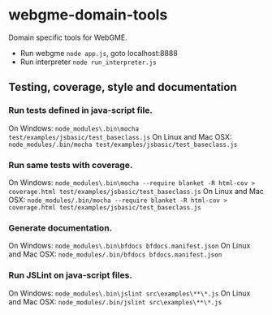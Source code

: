 # webgme-domain-tools #

Domain specific tools for WebGME.

* Run webgme `node app.js`, goto localhost:8888
* Run interpreter `node run_interpreter.js`

## Testing, coverage, style and documentation ##


### Run tests defined in java-script file. ###

On Windows: `node_modules\.bin\mocha test/examples/jsbasic/test_baseclass.js`
On Linux and Mac OSX: `node_modules/.bin/mocha test/examples/jsbasic/test_baseclass.js`


### Run same tests with coverage. ###

On Windows: `node_modules\.bin\mocha --require blanket -R html-cov > coverage.html test/examples/jsbasic/test_baseclass.js`
On Linux and Mac OSX: `node_modules/.bin/mocha --require blanket -R html-cov > coverage.html test/examples/jsbasic/test_baseclass.js`


### Generate documentation. ###

On Windows: `node_modules\.bin\bfdocs bfdocs.manifest.json`
On Linux and Mac OSX: `node_modules/.bin/bfdocs bfdocs.manifest.json`


### Run JSLint on java-script files.

On Windows: `node_modules\.bin\jslint src\examples\**\*.js`
On Linux and Mac OSX: `node_modules/.bin/jslint src\examples\**\*.js`
